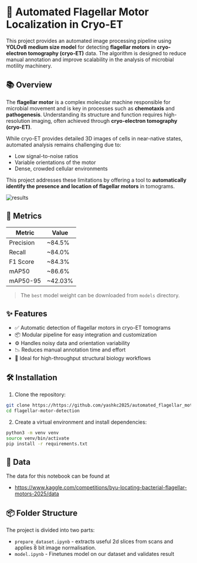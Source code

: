 # 🧬 Automated Flagellar Motor Localization in Cryo-ET

This project provides an automated image processing pipeline using **YOLOv8 medium size model** for detecting **flagellar motors** in **cryo-electron tomography (cryo-ET)** data. The algorithm is designed to reduce manual annotation and improve scalability in the analysis of microbial motility machinery.

## 📚 Overview

The **flagellar motor** is a complex molecular machine responsible for microbial movement and is key in processes such as **chemotaxis** and **pathogenesis**. Understanding its structure and function requires high-resolution imaging, often achieved through **cryo-electron tomography (cryo-ET)**.

While cryo-ET provides detailed 3D images of cells in near-native states, automated analysis remains challenging due to:

- Low signal-to-noise ratios
- Variable orientations of the motor
- Dense, crowded cellular environments

This project addresses these limitations by offering a tool to **automatically identify the presence and location of flagellar motors** in tomograms.

![results](https://github.com/user-attachments/assets/98f68ebb-aab2-4402-9ec5-e862482202b1)

## 📏 Metrics

| Metric    | Value   |
| --------- | ------- |
| Precision | ~84.5%  |
| Recall    | ~84.0%  |
| F1 Score  | ~84.3%  |
| mAP50     | ~86.6%  |
| mAP50-95  | ~42.03% |

> The `best` model weight can be downloaded from `models` directory.

## ✨ Features

- ✅ Automatic detection of flagellar motors in cryo-ET tomograms
- 📦 Modular pipeline for easy integration and customization
- ⚙️ Handles noisy data and orientation variability
- 📉 Reduces manual annotation time and effort
- 🧪 Ideal for high-throughput structural biology workflows

## 🛠 Installation

1. Clone the repository:

```bash
git clone https://https://github.com/yashkc2025/automated_flagellar_motor_detection.git
cd flagellar-motor-detection
```

2. Create a virtual environment and install dependencies:

```bash
python3 -m venv venv
source venv/bin/activate
pip install -r requirements.txt
```

## 🧪 Data

The data for this notebook can be found at

- https://www.kaggle.com/competitions/byu-locating-bacterial-flagellar-motors-2025/data

## 📦 Folder Structure

The project is divided into two parts:

- `prepare_dataset.ipynb` - extracts useful 2d slices from scans and applies 8 bit image normalisation.
- `model.ipynb` - Finetunes model on our dataset and validates result
